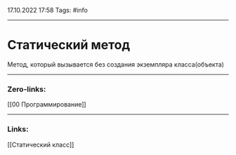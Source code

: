 17.10.2022 17:58
Tags: #info 

---
# Статический метод
Метод, который вызывается без создания экземпляра класса(объекта)

---
### Zero-links:
[[00 Программирование]]

---
### Links:
[[Статический класс]]

